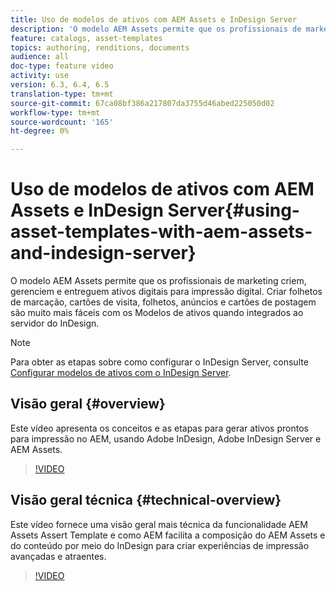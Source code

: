 ```yaml
---
title: Uso de modelos de ativos com AEM Assets e InDesign Server
description: 'O modelo AEM Assets permite que os profissionais de marketing criem, gerenciem e entreguem ativos digitais para impressão digital. Criar folhetos de marcação, cartões de visita, folhetos, anúncios e cartões de postagem são muito mais fáceis com os Modelos de ativos quando integrados ao servidor do InDesign. '
feature: catalogs, asset-templates
topics: authoring, renditions, documents
audience: all
doc-type: feature video
activity: use
version: 6.3, 6.4, 6.5
translation-type: tm+mt
source-git-commit: 67ca08bf386a217807da3755d46abed225050d02
workflow-type: tm+mt
source-wordcount: '165'
ht-degree: 0%

---
```



# Uso de modelos de ativos com AEM Assets e InDesign Server{#using-asset-templates-with-aem-assets-and-indesign-server}

O modelo AEM Assets permite que os profissionais de marketing criem, gerenciem e entreguem ativos digitais para impressão digital. Criar folhetos de marcação, cartões de visita, folhetos, anúncios e cartões de postagem são muito mais fáceis com os Modelos de ativos quando integrados ao servidor do InDesign.

>[!NOTE]
>
>Para obter as etapas sobre como configurar o InDesign Server, consulte [Configurar modelos de ativos com o InDesign Server](asset-templates-technical-video-setup.md).

## Visão geral {#overview}

Este vídeo apresenta os conceitos e as etapas para gerar ativos prontos para impressão no AEM, usando Adobe InDesign, Adobe InDesign Server e AEM Assets.

>[!VIDEO](https://video.tv.adobe.com/v/25170?quality=12&learn=on)

## Visão geral técnica {#technical-overview}

Este vídeo fornece uma visão geral mais técnica da funcionalidade AEM Assets Assert Template e como AEM facilita a composição do AEM Assets e do conteúdo por meio do InDesign para criar experiências de impressão avançadas e atraentes.

>[!VIDEO](https://video.tv.adobe.com/v/17071/?quality=9&learn=on)